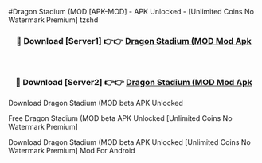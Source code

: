 #Dragon Stadium (MOD [APK-MOD] - APK Unlocked - [Unlimited Coins No Watermark Premium] tzshd



<div align="center">

<h3>🔴 Download [Server1] 👉👉 <a href="https://momento.my/?title=Dragon_Stadium_(MOD">Dragon Stadium (MOD Mod Apk</a></h3><br>

<h3>🔴 Download [Server2] 👉👉 <a href="https://momento.my/?title=Dragon_Stadium_(MOD">Dragon Stadium (MOD Mod Apk</a></h3>
</div>



Download Dragon Stadium (MOD beta APK Unlocked

Free Dragon Stadium (MOD beta APK Unlocked [Unlimited Coins No Watermark Premium]

Download Dragon Stadium (MOD beta APK Unlocked [Unlimited Coins No Watermark Premium] Mod For Android
